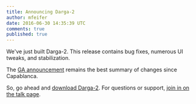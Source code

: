 ```yaml
---
title: Announcing Darga-2
author: mfeifer
date: 2016-06-30 14:35:39 UTC
comments: true
published: true
---
```


We've just built Darga-2. This release contains bug fixes, numerous UI tweaks, and stabilization.

The [GA announcement](http://manageiq.org/blog/2016/06/darga-ga-announcement/)
remains the best summary of changes since Capablanca.

So, go ahead and [download Darga-2](http://manageiq.org/download/).
For questions or support,
[join in on the talk page](http://talk.manageiq.org/).
